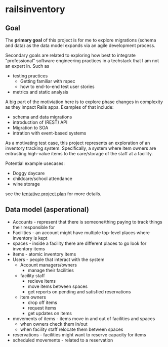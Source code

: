 # railsinventory

## Goal
The **primary goal** of this project is for me to explore migrations (schema and data) as the data model expands via an agile development process.

Secondary goals are related to exploring how best to integrate "professional" software engineering practices in a techstack that I am not an expert in. Such as
* testing practices
   * Getting familiar with rspec
   * how to end-to-end test user stories
* metrics and static analysis

A big part of the motiviation here is to explore phase changes in complexity as they impact Rails apps. Examples of that include:
* schema and data migrations
* introduction of (REST) API
* Migration to SOA
* intration with event-based systems

As a motivating test case, this project represents an exploration of an inventory tracking system. Specifically, a system where item owners are entrusting high-value items to the care/storage of the staff at a facility. 

Potential example usecases:
* Doggy daycare
* childcare/school attendance
* wine storage

see the [tentative project plan](./PROJECT_PLAN.md) for more details.

## Data model (asperational)
* Accounts - represent that there is someone/thing paying to track things their responsible for
* Facilities - an account might have multiple top-level places where inventory is kept
* spaces - inside a facility there are different places to go look for inventory items
* items - atomic inventory items
* Users - people that interact with the system
   * Account managers/owners 
      * manage their facilities
   * facility staff
      * recieve items
      * move items between spaces
      * get reports on pending and satisfied reservations
   * item owners 
      * drop off items
      * request items
      * get updates on items
* movements of items - items move in and out of facilities and spaces
   * when owners check them in/out
   * when facility staff relocate them between spaces
* reservations - facilities might want to reserve capacity for items
* scheduled movements - related to a reservation

